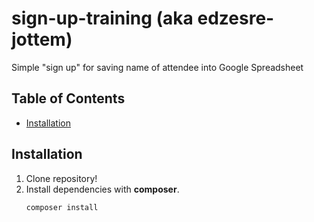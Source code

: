 # sign-up-training (aka edzesre-jottem)
Simple "sign up" for saving name of attendee into Google Spreadsheet

## Table of Contents
- [Installation](#installation)
	
## Installation

1. Clone repository!
2. Install dependencies with **composer**.
	```batch
	composer install
	```
